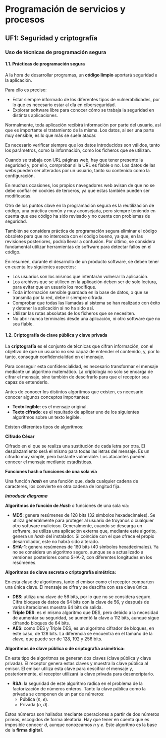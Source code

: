 # Programación de servicios y procesos

## UF1: Seguridad y criptografía

### Uso de técnicas de programación segura

#### 1.1. Prácticas de programación segura

A la hora de desarrollar programas, un **código limpio** aportará seguridad a la aplicación.

Para ello es preciso:

- Estar siempre informado de los diferentes tipos de vulnerabilidades, por lo que es necesario estar al día en ciberseguridad.
- Explorar software libre para conocer cómo se trabaja la seguridad en distintas aplicaciones.

Normalmente, toda aplicación recibirá información por parte del usuario, así que es importante el tratamiento de la misma. Los datos, al ser una parte muy sensible, es lo que más se suele atacar.

Es necesario verificar siempre que los datos introducidos son válidos, tanto los parámetros, como la información, como los ficheros que se utilizan.

Cuando se trabaja con URL páginas web, hay que tener presente la seguridad y, por ello, comprobar si la URL es fiable o no. Los datos de las webs pueden ser alterados por un usuario, tanto su contenido como la configuración.

En muchas ocasiones, los propios navegadores web avisan de que no se debe confiar en cookies de terceros, ya que estas también pueden ser modificadas.

Otro de los puntos clave en la programación segura es la reutilización de código, una práctica común y muy aconsejada, pero siempre teniendo en cuenta que ese código ha sido revisado y no cuenta con problemas de seguridad.

También se considera práctica de programación segura eliminar el código obsoleto para que no interceda con el código bueno, ya que, en las revisiones posteriores, podría llevar a confusión. Por último, se considera fundamental utilizar herramientas de software para detectar fallos en el código.

En resumen, durante el desarrollo de un producto software, se deben tener en cuenta los siguientes aspectos:

- Los usuarios son los mismos que intentarán vulnerar la aplicación.
- Los archivos que se utilicen en la aplicación deben ser de solo lectura, para evitar que un usuario los modifique.
- Toda información sensible guardada en la base de datos, o que se transmita por la red, debe ir siempre cifrada.
- Comprobar que todas las llamadas al sistema se han realizado con éxito y detener la aplicación si no ha sido así.
- Utilizar las rutas absolutas de los ficheros que se necesiten.
- No abrir nunca terminales desde una aplicación, ni otro software que no sea fiable.

#### 1.2. Criptografía de clave pública y clave privada

La **criptografía** es el conjunto de técnicas que cifran información, con el objetivo de que un usuario no sea capaz de entender el contenido, y, por lo tanto, conseguir confidencialidad en el mensaje.

Para conseguir esta confidencialidad, es necesario transformar el mensaje mediante un algoritmo matemático. La criptología no solo se encarga de cifrar el mensaje, sino también de descifrarlo para que el receptor sea capaz de entenderlo.

Antes de conocer los distintos algoritmos que existen, es necesario conocer algunos conceptos importantes:

- **Texto legible**: es el mensaje original.
- **Texto cifrado**: es el resultado de aplicar uno de los siguientes algoritmos sobre un texto legible.

Existen diferentes tipos de algoritmos:

**Cifrado César**

Cifrado en el que se realiza una sustitución de cada letra por otra. El desplazamiento será el mismo para todas las letras del mensaje. Es un cifrado muy simple, pero bastante vulnerable. Los atacantes pueden conocer el mensaje mediante estadísticas. 

**Funciones hash o funciones de una sola vía**

Una función ***hash*** en una función que, dada cualquier cadena de caracteres, los convierte en otra cadena de longitud fija.

***Introducir diagrama***

**Algoritmos de función de *Hash*** o funciones de una sola vía:

- **MD5**: genera resúmenes de 128 bits (32 símbolos hexadecimales). Se utiliza generalmente para proteger al usuario de troyanos o cualquier otro software malicioso. Generalmente, cuando se descarga un software, se utiliza una aplicación externa que, mediante este algorito, genera un *hash* del instalador. Si coincide con el que ofrece el propio desarrollador, este no habrá sido alterado.
- **SHA-1**: genera resúmenes de 160 bits (40 símbolos hexadecimales). Ya no se considera un algoritmo seguro, aunque se a actualizado a versiones posteriores como SHA-2, con diferentes longitudes en los resúmenes.

**Algoritmos de clave secreta o criptografía simétrica:**

En esta clase de algoritmos, tanto el emisor como el receptor comparten una única clave. El mensaje se cifra y se descifra con esa clave única.

- **DES**: utiliza una clave de 56 bits, por lo que no se considera seguro. Cifra bloques de datos de 64 bits con la clave de 56, y después de varias iteraciones muestra 64 bits de salida.
- **Triple DES**: es el mismo algoritmo que DES, pero debido a la necesidad de aumentar su seguridad, se aumentó la clave a 112 bits, aunque sigue cifrando bloques de 64 bits.
- **AES**: como DES y Triple DES, es un algoritmo cifrador de bloques, en este caso, de 128 bits. La diferencia se encuentra en el tamaño de la clave, que puede ser de 128, 192 y 256 bits.

**Algoritmos de clave pública o de criptografía asimétrica:**

En este tipo de algoritmos se generan dos claves (clave pública y clave privada). El receptor genera estas claves y muestra la clave pública al emisor. El emisor utiliza esta clave para descifrar el mensaje y, posteriormente, el receptor utilizará la clave privada para desencriptarlo.

- **RSA**: la seguridad de este algoritmo radica en el problema de la factorización de números enteros. Tanto la clave pública como la privada se componen de un par de números:
  - Pública (*n*, *e*).
  - Privada (*n*, *d*).
 
Estos números son hallados mediante operaciones a partir de dos números primos, escogidos de forma aleatoria. Hay que tener en cuenta que es imposible conocer *d*, aunque conozcamos *n* y *e*. Este algoritmo es la base de la **firma digital**.
